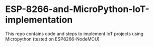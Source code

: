 # ESP-8266-and-MicroPython-IoT-implementation
This repo contains code and steps to implement IoT projects using Micropython (tested on ESP8266-NodeMCU)

